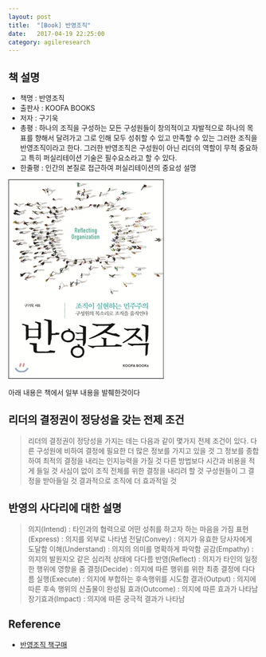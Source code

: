 ```yaml
---
layout: post
title:  "[Book] 반영조직"
date:   2017-04-19 22:25:00
category: agileresearch
---
```


## 책 설명
* 책명 : 반영조직
* 출판사 : KOOFA BOOKS
* 저자 : 구기욱
* 총평 : 하나의 조직을 구성하는 모든 구성원들이 창의적이고 자발적으로 하나의 목표를 향해서 달려가고 그로 인해 모두 성취할 수 있고 만족할 수 있는 그러한 조직을 반영조직이라고 한다. 그러한 반영조직은 구성원이 아닌 리더의 역할이 무척 중요하고 특히 퍼실리테이션 기술은 필수요소라고 할 수 있다.
* 한줄평 : 인간의 본질로 접근하여 퍼실리테이션의 중요성 설명

<img src="/images/agileresearch/reflectingOrganization.jpeg"/>

아래 내용은 책에서 일부 내용을 발췌한것이다

## 리더의 결정권이 정당성을 갖는 전제 조건
> 리더의 결정권이 정당성을 가지는 데는 다음과 같이 몇가지 전제 조건이 있다.
> 다른 구성원에 비하여 결정에 필요한 더 많은 정보를 가지고 있을 것
> 그 정보를 종합하여 최적의 결정을 내리는 인지능력을 가질 것
> 다른 방법보다 시간과 비용을 적게 들일 것
> 사심이 없이 조직 전체를 위한 결정을 내리려 할 것
> 구성원들이 그 결정을 받아들일 것
> 결과적으로 조직에 더 효과적일 것


## 반영의 사다리에 대한 설명
> 의지(Intend) : 타인과의 협력으로 어떤 성취를 하고자 하는 마음을 가짐
> 표현(Express) : 의지를 외부로 나타냄
> 전달(Convey) : 의지가 유효한 당사자에게 도달함
> 이해(Understand) : 의지의 의미를 명확하게 파악함
> 공감(Empathy) : 의지의 발원지오 같은 심리적 상태에 다다름
> 반영(Reflect) : 의지가 타인의 일정한 행위에 영향을 줌
> 결정(Decide) : 의지에 따른 행위를 위한 최종 결정에 다다름
> 실행(Execute) : 의지에 부합하는 후속행위를 시도함
> 결과(Output) : 의지에 따른 후속 행위의 산출물이 완성됨
> 효과(Outcome) : 의지에 따른 효과가 나타남
> 장기효과(Impact) : 의지에 따른 궁극적 결과가 나타남




## Reference
- [반영조직 책구매](http://www.yes24.com/24/goods/30663390?scode=032&OzSrank=1)
